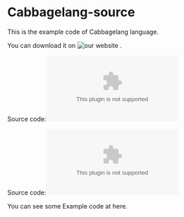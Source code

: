 # Cabbagelang-source
This is the example code of Cabbagelang language.

You can download it on
![our website](http://www.cabbagelang.xyz)
.

Source code:![Windows](http://www.cabbagelang.xyz/Windows.zip)

Source code:![Linux](http://www.cabbagelang.xyz/Linux.zip)

You can see some Example code at here.
